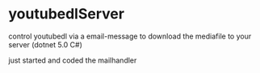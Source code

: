 # youtubedlServer
control youtubedl via a email-message to download the mediafile to your server (dotnet 5.0 C#)

just started and coded the mailhandler
